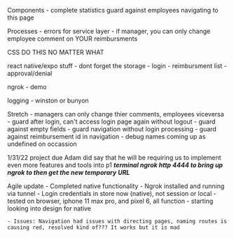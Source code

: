 Components
    - complete statistics guard against employees navigating to this page

Processes
    - errors for service layer
    - if manager, you can only change employee comment on YOUR reimbursments

CSS DO THIS NO MATTER WHAT

react native/expo stuff
    - dont forget the storage
    - login
    - reimbursment list
    - approval/denial

ngrok
    - demo

logging
    - winston or bunyon

Stretch
    - managers can only change thier comments, employees viceversa 
    - guard after login, can't access login page again without logout
    - guard against empty fields
    - guard navigation without login processing
    - guard against reimbursement id in navigation
    - debug names coming up as undefined on occassion 

1/31/22
    project due
    Adam did say that he will be requiring us to implement even more features and tools into p1
    ***terminal ngrok http 4444 to bring up ngrok to then get the new temporary URL***

Agile update
    - Completed native functionality
    - Ngrok installed and running via tunnel
    - Login credentials in store now (native), not session or local
    - tested on browser, iphone 11 max pro, and pixel 6, all function
    - starting looking into design for native
    
    - Issues: Navigation had issues with directing pages, naming routes is causing red, resolved kind of??? It works but it is mad